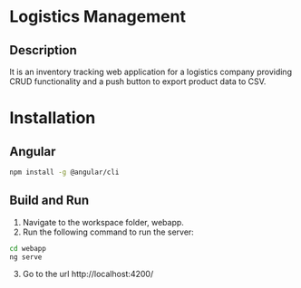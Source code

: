 
# Logistics Management

## Description

It is an inventory tracking web application for a logistics company providing CRUD functionality and a push button to export product data to CSV.

# Installation
## Angular

```bash
npm install -g @angular/cli
```

## Build and Run
1. Navigate to the workspace folder, webapp.
2. Run the following command to run the server:

```bash
cd webapp
ng serve
```
3. Go to the url http://localhost:4200/